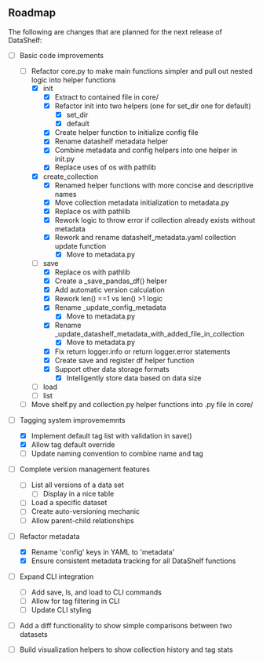 ## Roadmap

The following are changes that are planned for the next release of DataShelf:

- [ ] Basic code improvements
     - [ ] Refactor core.py to make main functions simpler and pull out nested logic into helper functions
          - [x] init
               - [x] Extract to contained file in core/
               - [x] Refactor init into two helpers (one for set_dir one for default)
                    - [x] set_dir
                    - [x] default
               - [x] Create helper function to initialize config file
               - [x] Rename datashelf metadata helper
               - [x] Combine metadata and config helpers into one helper in init.py
               - [x] Replace uses of os with pathlib
          - [x] create_collection
               - [x] Renamed helper functions with more concise and descriptive names
               - [x] Move collection metadata initialization to metadata.py
               - [x] Replace os with pathlib
               - [x] Rework logic to throw error if collection already exists without metadata
               - [x] Rework and rename datashelf_metadata.yaml collection update function
                    - [x] Move to metadata.py
          - [ ] save
               - [x] Replace os with pathlib
               - [x] Create a _save_pandas_df() helper
               - [x] Add automatic version calculation
               - [x] Rework len() ==1 vs len() >1 logic
               - [x] Rename _update_config_metadata
                    - [x] Move to metadata.py
               - [x] Rename _update_datashelf_metadata_with_added_file_in_collection
                    - [x] Move to metadata.py
               - [x] Fix return logger.info or return logger.error statements 
               - [x] Create save and register df helper function
               - [x] Support other data storage formats
                    - [x] Intelligently store data based on data size
          - [ ] load
          - [ ] list
     - [ ] Move shelf.py and collection.py helper functions into .py file in core/

- [ ] Tagging system improvememnts
     - [x] Implement default tag list with validation in save()
     - [x] Allow tag default override
     - [ ] Update naming convention to combine name and tag

- [ ] Complete version management features
     - [ ] List all versions of a data set
          - [ ] Display in a nice table
     - [ ] Load a specific dataset
     - [ ] Create auto-versioning mechanic
     - [ ] Allow parent-child relationships

- [ ] Refactor metadata
     - [x] Rename 'config' keys in YAML to 'metadata'
     - [x] Ensure consistent metadata tracking for all DataShelf functions

- [ ] Expand CLI integration
     - [ ] Add save, ls, and load to CLI commands
     - [ ] Allow for tag filtering in CLI
     - [ ] Update CLI styling

- [ ] Add a diff functionality to show simple comparisons between two datasets

- [ ] Build visualization helpers to show collection history and tag stats